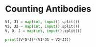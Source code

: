 # Counting Antibodies

```python
V1, J1 = map(int, input().split())
V2, J2 = map(int, input().split())
V, D, J = map(int, input().split())

print((V*D*J)*(V1*J1 + V2*J2))
```
